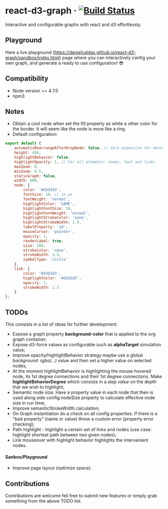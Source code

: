 # react-d3-graph &middot; [![Build Status](https://travis-ci.com/danielcaldas/react-d3-graph.svg?token=fb6uSENok5Y3gSSi5yjE&branch=master)](https://travis-ci.com/danielcaldas/react-d3-graph)
Interactive and configurable graphs with react and d3 effortlessly.

## Playground
Here a live playground (https://danielcaldas.github.io/react-d3-graph/sandbox/index.html) page where you can interactively config your own graph,
and generate a ready to use configuration! :sunglasses:

## Compatibility
- Node version >= 4.7.0
- npm3

## Notes
- Obtain a cool node when set the fill property as white a other color for the border. It will seem like the node is more like a ring.
- Default configuration:
```javascript
export default {
    automaticRearrangeAfterDropNode: false, // Very expensive for dense graph
    height: 450,
    highlightBehavior: false,
    highlightOpacity: 1, // For all elements: nodes, text and links
    maxZoom: 8,
    minZoom: 0.5,
    staticGraph: false,
    width: 800,
    node: {
        color: '#d3d3d3',
        fontSize: 10, // in px
        fontWeight: 'normal',
        highlightColor: 'SAME',
        highlightFontSize: 10,
        highlightFontWeight: 'normal',
        highlightStrokeColor: 'none',
        highlightStrokeWidth: 1.5,
        labelProperty: 'id',
        mouseCursor: 'pointer',
        opacity: 1,
        renderLabel: true,
        size: 200,
        strokeColor: 'none',
        strokeWidth: 1.5,
        symbolType: 'circle'
    },
    link: {
        color: '#d3d3d3',
        highlightColor: '#d3d3d3',
        opacity: 1,
        strokeWidth: 1.5
    }
};
```

## TODOs
This consists in a list of ideas for further development:
- Expose a graph property **background-color** that is applied to the svg graph container;
- Expose d3-force values as configurable such as **alphaTarget** simulation value;
- Improve opacity/highlightBehavior strategy maybe use a global *background: rgba(...)* value and then set a higher
value on selected nodes;
- At the moment highlightBehavior is highlighting the mouse hovered node, its 1st degree connections and their 1st
degree connections. Make **highlightBehaviorDegree** which consists in a *step value* on the depth that we wish to highlight;
- Semantic node size. Have a property value in each node that then is used along side config.nodeSize property
to calculate effective node size in run time;
- Improve semanticStrokeWidth calculation;
- On Graph instantiation do a check on all config properties. If there is a "bad property" (name or value) throw
a custom error (property error checking);
- Path highlight - highlight a certain set of links and nodes (use case: highlight shortest path between two given nodes);
- Link mouseover with highlight behavior highlights the intervenient nodes.

#### Sanbox/Playground
- Improve page layout (optimize space).

## Contributions
Contributions are welcome fell free to submit new features or simply grab something from
the above TODO list.
